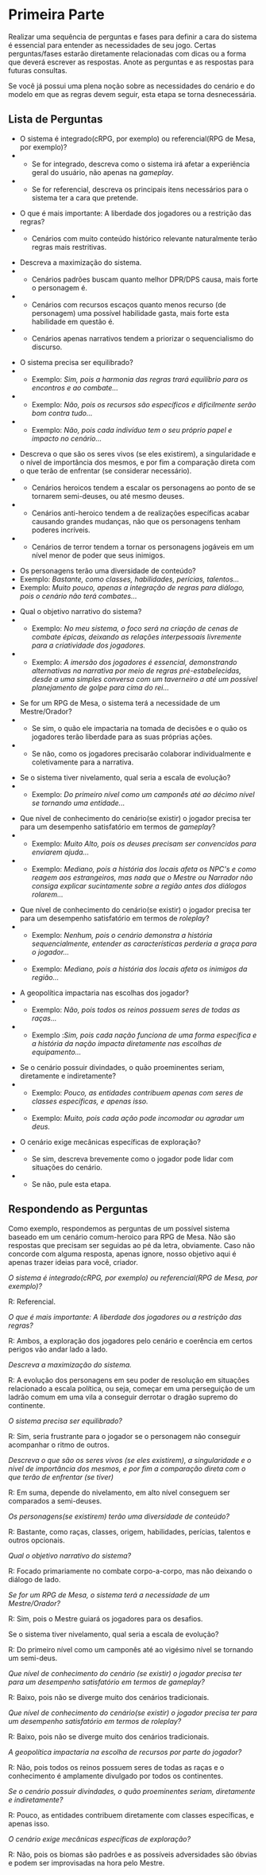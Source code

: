 # Primeira Parte

Realizar uma sequência de perguntas e fases para definir a cara do sistema é essencial para entender as necessidades de seu jogo. Certas perguntas/fases estarão diretamente relacionadas com dicas ou a forma que deverá escrever as respostas. Anote as perguntas e as respostas para futuras consultas.

<warning>
Se você já possui uma plena noção sobre as necessidades do cenário e do modelo em que as regras devem seguir, esta etapa se torna desnecessária.
</warning>

## Lista de Perguntas

- O sistema é integrado(cRPG, por exemplo) ou referencial(RPG de Mesa, por exemplo)?
- - Se for integrado, descreva como o sistema irá afetar a experiência geral do usuário, não apenas na *gameplay*.
- - Se for referencial, descreva os principais itens necessários para o sistema ter a cara que pretende.

<spacing size="12" />

- O que é mais importante: A liberdade dos jogadores ou a restrição das regras?
- - Cenários com muito conteúdo histórico relevante naturalmente terão regras mais restritivas.

<spacing size="12" />

- Descreva a maximização do sistema.
- - Cenários padrões buscam quanto melhor DPR/DPS causa, mais forte o personagem é.
- - Cenários com recursos escaços quanto menos recurso (de personagem) uma possível habilidade gasta, mais forte esta habilidade em questão é.
- - Cenários apenas narrativos tendem a priorizar o sequencialismo do discurso.

<spacing size="12" />

- O sistema precisa ser equilibrado?
- - Exemplo: *Sim, pois a harmonia das regras trará equilíbrio para os encontros e ao combate...*
- - Exemplo: *Não, pois os recursos são específicos e dificilmente serão bom contra tudo...*
- - Exemplo: *Não, pois cada indivíduo tem o seu próprio papel e impacto no cenário...*

<spacing size="12" />

- Descreva o que são os seres vivos (se eles existirem), a singularidade e o nível de importância dos mesmos, e por fim a comparação direta com o que terão de enfrentar (se considerar necessário).
- - Cenários heroicos tendem a escalar os personagens ao ponto de se tornarem semi-deuses, ou até mesmo deuses.
- - Cenários anti-heroico tendem a de realizações específicas acabar causando grandes mudanças, não que os personagens tenham poderes incríveis.
- - Cenários de terror tendem a tornar os personagens jogáveis em um nível menor de poder que seus inimigos.

<spacing size="12" />

- Os personagens terão uma diversidade de conteúdo?
- Exemplo: *Bastante, como classes, habilidades, perícias, talentos...*
- Exemplo: *Muito pouco, apenas a integração de regras para diálogo, pois o cenário não terá combates...*

<spacing size="12" />

- Qual o objetivo narrativo do sistema?
- - Exemplo: *No meu sistema, o foco será na criação de cenas de combate épicas, deixando as relações interpessoais livremente para a criatividade dos jogadores.*
- - Exemplo: *A imersão dos jogadores é essencial, demonstrando alternativas na narrativa por meio de regras pré-estabelecidas, desde a uma simples conversa com um taverneiro a até um possível planejamento de golpe para cima do rei...*

<spacing size="12" />

- Se for um RPG de Mesa, o sistema terá a necessidade de um Mestre/Orador?
- - Se sim, o quão ele impactaria na tomada de decisões e o quão os jogadores terão liberdade para as suas próprias ações.
- - Se não, como os jogadores precisarão colaborar individualmente e coletivamente para a narrativa.

<spacing size="12" />

- Se o sistema tiver nivelamento, qual seria a escala de evolução?
- - Exemplo: *Do primeiro nível como um camponês até ao décimo nível se tornando uma entidade...*

<spacing size="12" />

- Que nível de conhecimento do cenário(se existir) o jogador precisa ter para um desempenho satisfatório em termos de *gameplay*?
- - Exemplo: *Muito Alto, pois os deuses precisam ser convencidos para enviarem ajuda...*
- - Exemplo: *Mediano, pois a história dos locais afeta os NPC's e como reagem aos estrangeiros, mas nada que o Mestre ou Narrador não consiga explicar sucintamente sobre a região antes dos diálogos rolarem...*

<spacing size="12" />

- Que nível de conhecimento do cenário(se existir) o jogador precisa ter para um desempenho satisfatório em termos de *roleplay*?
- - Exemplo: *Nenhum, pois o cenário demonstra a história sequencialmente, entender as características perderia a graça para o jogador...*
- - Exemplo: *Mediano, pois a história dos locais afeta os inimigos da região...*

<spacing size="12" />

- A geopolítica impactaria nas escolhas dos jogador?
- - Exemplo: *Não, pois todos os reinos possuem seres de todas as raças...*
- - Exemplo :*Sim, pois cada nação funciona de uma forma específica e a história da nação impacta diretamente nas escolhas de equipamento...*

<spacing size="12" />

- Se o cenário possuir divindades, o quão proeminentes seriam, diretamente e indiretamente?
- - Exemplo: *Pouco, as entidades contribuem apenas com seres de classes específicas, e apenas isso.*
- - Exemplo: *Muito, pois cada ação pode incomodar ou agradar um deus.*

<spacing size="12" />

- O cenário exige mecânicas específicas de exploração?
- - Se sim, descreva brevemente como o jogador pode lidar com situações do cenário.
- - Se não, pule esta etapa.

## Respondendo as Perguntas

Como exemplo, respondemos as perguntas de um possível sistema baseado em um cenário comum-heroico para RPG de Mesa. Não são respostas que precisam ser seguidas ao pé da letra, obviamente. Caso não concorde com alguma resposta, apenas ignore, nosso objetivo aqui é apenas trazer ideias para você, criador.

<spacing size="15" />

*O sistema é integrado(cRPG, por exemplo) ou referencial(RPG de Mesa, por exemplo)?*

R: Referencial.

<spacing size="15" />

*O que é mais importante: A liberdade dos jogadores ou a restrição das regras?*

R: Ambos, a exploração dos jogadores pelo cenário e coerência em certos perigos vão andar lado a lado.

<spacing size="15" />

*Descreva a maximização do sistema.*

R: A evolução dos personagens em seu poder de resolução em situações relacionado a escala política, ou seja, começar em uma perseguição de um ladrão comum em uma vila a conseguir derrotar o dragão supremo do continente.

<spacing size="15" />

*O sistema precisa ser equilibrado?*

R: Sim, seria frustrante para o jogador se o personagem não conseguir acompanhar o ritmo de outros.

<spacing size="15" />

*Descreva o que são os seres vivos (se eles existirem), a singularidade e o nível de importância dos mesmos, e por fim a comparação direta com o que terão de enfrentar (se tiver)*

R: Em suma, depende do nivelamento, em alto nível conseguem ser comparados a semi-deuses.

<spacing size="15" />

*Os personagens(se existirem) terão uma diversidade de conteúdo?*

R: Bastante, como raças, classes, origem, habilidades, perícias, talentos e outros opcionais.

<spacing size="15" />

*Qual o objetivo narrativo do sistema?*

R: Focado primariamente no combate corpo-a-corpo, mas não deixando o diálogo de lado.

<spacing size="15" />

*Se for um RPG de Mesa, o sistema terá a necessidade de um Mestre/Orador?*

R: Sim, pois o Mestre guiará os jogadores para os desafios.

<spacing size="15" />

Se o sistema tiver nivelamento, qual seria a escala de evolução?

R: Do primeiro nível como um camponês até ao vigésimo nível se tornando um semi-deus.

<spacing size="15" />

*Que nível de conhecimento do cenário (se existir) o jogador precisa ter para um desempenho satisfatório em termos de gameplay?*

R: Baixo, pois não se diverge muito dos cenários tradicionais.

<spacing size="15" />

*Que nível de conhecimento do cenário(se existir) o jogador precisa ter para um desempenho satisfatório em termos de roleplay?*

R: Baixo, pois não se diverge muito dos cenários tradicionais.

<spacing size="15" />

*A geopolítica impactaria na escolha de recursos por parte do jogador?*

R: Não, pois todos os reinos possuem seres de todas as raças e o conhecimento é amplamente divulgado por todos os continentes.

<spacing size="15" />

*Se o cenário possuir divindades, o quão proeminentes seriam, diretamente e indiretamente?*

R: Pouco, as entidades contribuem diretamente com classes específicas, e apenas isso.

<spacing size="15" />

*O cenário exige mecânicas específicas de exploração?*

R: Não, pois os biomas são padrões e as possíveis adversidades são óbvias e podem ser improvisadas na hora pelo Mestre.
